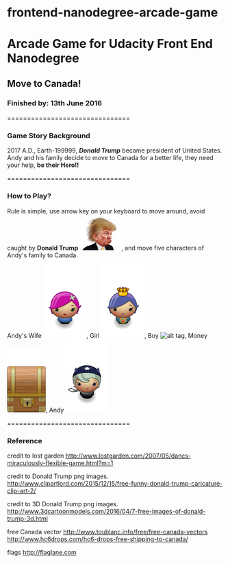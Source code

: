 frontend-nanodegree-arcade-game
===============================
# Arcade Game for Udacity Front End Nanodegree
## Move to Canada!
### Finished by: 13th June 2016

===============================
### Game Story Background
2017 A.D., Earth-199999, _**Donald Trump**_ became president of United States. Andy and his family decide to move to Canada for a better life, they need your help, **be their Hero!!**

===============================
### How to Play?
Rule is simple, use arrow key on your keyboard to move around, avoid caught by **Donald Trump**![alt tag](https://raw.githubusercontent.com/AsimoLoveGym/frontend-nanodegree-arcade-game/master/images/enemy-Trump.png), and move five characters of Andy's family to Canada.

Andy's Wife ![alt tag](https://raw.githubusercontent.com/AsimoLoveGym/frontend-nanodegree-arcade-game/master/images/char-wife.png), 
Girl ![alt tag](https://raw.githubusercontent.com/AsimoLoveGym/frontend-nanodegree-arcade-game/master/images/char-girl.png), 
Boy ![alt tag](https://raw.githubusercontent.com/AsimoLoveGym/frontend-nanodegree-arcade-game/master/images/char-boy.png), 
Money ![alt tag](https://raw.githubusercontent.com/AsimoLoveGym/frontend-nanodegree-arcade-game/master/images/char-money.png), 
Andy ![alt tag](https://raw.githubusercontent.com/AsimoLoveGym/frontend-nanodegree-arcade-game/master/images/char-you.png)

===============================
### Reference
credit to lost garden
http://www.lostgarden.com/2007/05/dancs-miraculously-flexible-game.html?m=1

credit to Donald Trump png images.
http://www.clipartlord.com/2015/12/15/free-funny-donald-trump-caricature-clip-art-2/

credit to 3D Donald Trump png images.
http://www.3dcartoonmodels.com/2016/04/7-free-images-of-donald-trump-3d.html

free Canada vector
http://www.toublanc.info/free/free-canada-vectors
http://www.hc6drops.com/hc6-drops-free-shipping-to-canada/

flags
http://flaglane.com
